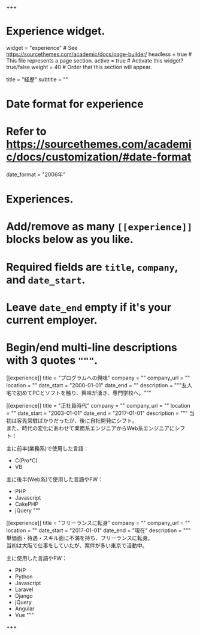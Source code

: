 +++
# Experience widget.
widget = "experience"  # See https://sourcethemes.com/academic/docs/page-builder/
headless = true  # This file represents a page section.
active = true  # Activate this widget? true/false
weight = 40  # Order that this section will appear.

title = "経歴"
subtitle = ""

# Date format for experience
#   Refer to https://sourcethemes.com/academic/docs/customization/#date-format
date_format = "2006年"

# Experiences.
#   Add/remove as many `[[experience]]` blocks below as you like.
#   Required fields are `title`, `company`, and `date_start`.
#   Leave `date_end` empty if it's your current employer.
#   Begin/end multi-line descriptions with 3 quotes `"""`.

[[experience]]
  title = "プログラムへの興味"
  company = ""
  company_url = ""
  location = ""
  date_start = "2000-01-01"
  date_end = ""
  description = """友人宅で初めてPCとソフトを触り、興味が湧き、専門学校へ。"""

[[experience]]
  title = "正社員時代"
  company = ""
  company_url = ""
  location = ""
  date_start = "2003-01-01"
  date_end = "2017-01-01"
  description = """
  当初は客先常駐ばかりだったが、後に自社開発にシフト。  
  また、時代の変化にあわせて業務系エンジニアからWeb系エンジニアにシフト！
      
  主に前半(業務系)で使用した言語：
  * C(Pro*C)
  * VB

  主に後半(Web系)で使用した言語やFW：
  * PHP
  * Javascript
  * CakePHP
  * jQuery
  """

[[experience]]
  title = "フリーランスに転身"
  company = ""
  company_url = ""
  location = ""
  date_start = "2017-01-01"
  date_end = "現在"
  description = """
  単価面・待遇・スキル面に不満を持ち、フリーランスに転身。  
  当初は大阪で仕事をしていたが、案件が多い東京で活動中。
      
  主に使用した言語やFW：
  * PHP
  * Python
  * Javascript 
  * Laravel
  * Django
  * jQuery
  * Angular
  * Vue
  """



+++
